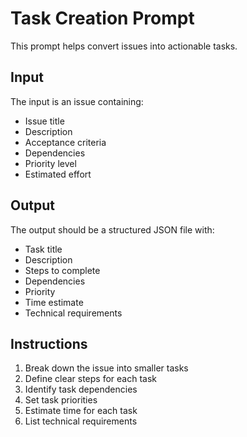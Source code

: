 # Task Creation Prompt

This prompt helps convert issues into actionable tasks.

## Input
The input is an issue containing:
- Issue title
- Description
- Acceptance criteria
- Dependencies
- Priority level
- Estimated effort

## Output
The output should be a structured JSON file with:
- Task title
- Description
- Steps to complete
- Dependencies
- Priority
- Time estimate
- Technical requirements

## Instructions
1. Break down the issue into smaller tasks
2. Define clear steps for each task
3. Identify task dependencies
4. Set task priorities
5. Estimate time for each task
6. List technical requirements

